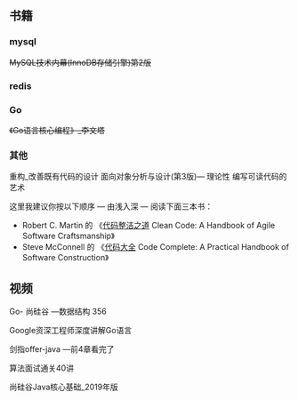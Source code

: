 ## 书籍

### mysql

~~MySQL技术内幕(InnoDB存储引擎)第2版~~





### redis



### Go



~~《Go语言核心编程》_李文塔~~



### 其他

重构_改善既有代码的设计
面向对象分析与设计(第3版)— 理论性
编写可读代码的艺术 



这里我建议你按以下顺序 — 由浅入深 — 阅读下面三本书：

- Robert C. Martin 的 《[代码整洁之道](https://www.amazon.com/Clean-Code-Handbook-Software-Craftsmanship/dp/0132350882/) Clean Code: A Handbook of Agile Software Craftsmanship》
- Steve McConnell 的 《[代码大全](https://www.amazon.com/Code-Complete-Practical-Handbook-Construction/dp/0735619670/) Code Complete: A Practical Handbook of Software Construction》





## 视频

Go- 尚硅谷 —数据结构 356

Google资深工程师深度讲解Go语言

剑指offer-java —前4章看完了

算法面试通关40讲

尚硅谷Java核心基础_2019年版